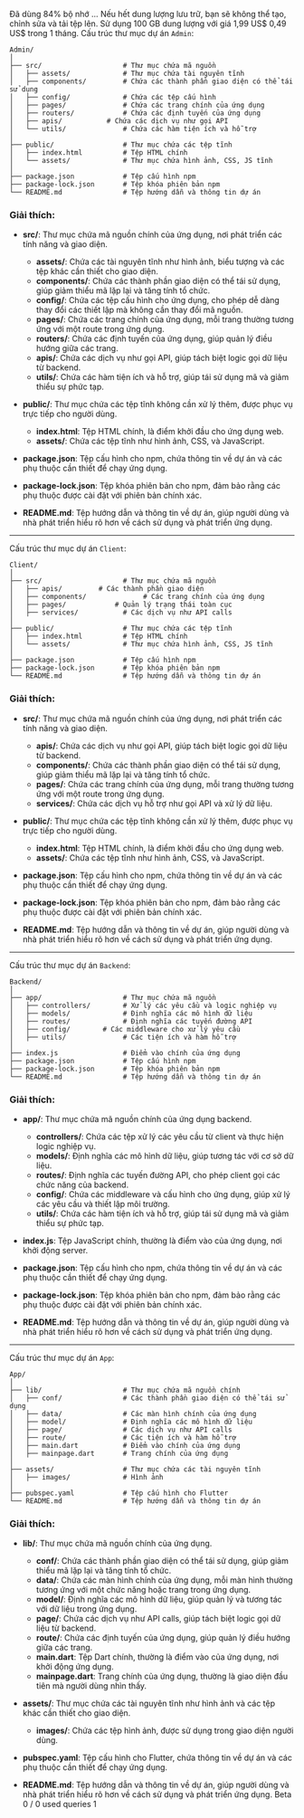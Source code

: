 Đã dùng 84% bộ nhớ … Nếu hết dung lượng lưu trữ, bạn sẽ không thể tạo, chỉnh sửa và tải tệp lên. Sử dụng 100 GB dung lượng với giá 1,99 US$ 0,49 US$ trong 1 tháng.
Cấu trúc thư mục dự án `Admin`:

```
Admin/
│
├── src/                    # Thư mục chứa mã nguồn
│   ├── assets/             # Thư mục chứa tài nguyên tĩnh
│   ├── components/         # Chứa các thành phần giao diện có thể tái sử dụng
│   ├── config/             # Chứa các tệp cấu hình
│   ├── pages/              # Chứa các trang chính của ứng dụng
│   ├── routers/            # Chứa các định tuyến của ứng dụng
│   ├── apis/           # Chứa các dịch vụ như gọi API
│   └── utils/              # Chứa các hàm tiện ích và hỗ trợ
│
├── public/                 # Thư mục chứa các tệp tĩnh
│   ├── index.html          # Tệp HTML chính
│   └── assets/             # Thư mục chứa hình ảnh, CSS, JS tĩnh
│
├── package.json            # Tệp cấu hình npm
├── package-lock.json       # Tệp khóa phiên bản npm
└── README.md               # Tệp hướng dẫn và thông tin dự án
```

### Giải thích:

- **src/**: Thư mục chứa mã nguồn chính của ứng dụng, nơi phát triển các tính năng và giao diện.
  - **assets/**: Chứa các tài nguyên tĩnh như hình ảnh, biểu tượng và các tệp khác cần thiết cho giao diện.
  - **components/**: Chứa các thành phần giao diện có thể tái sử dụng, giúp giảm thiểu mã lặp lại và tăng tính tổ chức.
  - **config/**: Chứa các tệp cấu hình cho ứng dụng, cho phép dễ dàng thay đổi các thiết lập mà không cần thay đổi mã nguồn.
  - **pages/**: Chứa các trang chính của ứng dụng, mỗi trang thường tương ứng với một route trong ứng dụng.
  - **routers/**: Chứa các định tuyến của ứng dụng, giúp quản lý điều hướng giữa các trang.
  - **apis/**: Chứa các dịch vụ như gọi API, giúp tách biệt logic gọi dữ liệu từ backend.
  - **utils/**: Chứa các hàm tiện ích và hỗ trợ, giúp tái sử dụng mã và giảm thiểu sự phức tạp.

- **public/**: Thư mục chứa các tệp tĩnh không cần xử lý thêm, được phục vụ trực tiếp cho người dùng.
  - **index.html**: Tệp HTML chính, là điểm khởi đầu cho ứng dụng web.
  - **assets/**: Chứa các tệp tĩnh như hình ảnh, CSS, và JavaScript.

- **package.json**: Tệp cấu hình cho npm, chứa thông tin về dự án và các phụ thuộc cần thiết để chạy ứng dụng.
- **package-lock.json**: Tệp khóa phiên bản cho npm, đảm bảo rằng các phụ thuộc được cài đặt với phiên bản chính xác.
- **README.md**: Tệp hướng dẫn và thông tin về dự án, giúp người dùng và nhà phát triển hiểu rõ hơn về cách sử dụng và phát triển ứng dụng.

--------------------------------------------------------------------------------------------------------

Cấu trúc thư mục dự án `Client`:

````plaintext
Client/
│
├── src/                    # Thư mục chứa mã nguồn
│   ├── apis/         # Các thành phần giao diện
│   ├── components/              # Các trang chính của ứng dụng
│   ├── pages/            # Quản lý trạng thái toàn cục
│   ├── services/           # Các dịch vụ như API calls
│
├── public/                 # Thư mục chứa các tệp tĩnh
│   ├── index.html          # Tệp HTML chính
│   └── assets/             # Thư mục chứa hình ảnh, CSS, JS tĩnh
│
├── package.json            # Tệp cấu hình npm
├── package-lock.json       # Tệp khóa phiên bản npm
└── README.md               # Tệp hướng dẫn và thông tin dự án
````
### Giải thích:

- **src/**: Thư mục chứa mã nguồn chính của ứng dụng, nơi phát triển các tính năng và giao diện.
  - **apis/**: Chứa các dịch vụ như gọi API, giúp tách biệt logic gọi dữ liệu từ backend.
  - **components/**: Chứa các thành phần giao diện có thể tái sử dụng, giúp giảm thiểu mã lặp lại và tăng tính tổ chức.
  - **pages/**: Chứa các trang chính của ứng dụng, mỗi trang thường tương ứng với một route trong ứng dụng.
  - **services/**: Chứa các dịch vụ hỗ trợ như gọi API và xử lý dữ liệu.

- **public/**: Thư mục chứa các tệp tĩnh không cần xử lý thêm, được phục vụ trực tiếp cho người dùng.
  - **index.html**: Tệp HTML chính, là điểm khởi đầu cho ứng dụng web.
  - **assets/**: Chứa các tệp tĩnh như hình ảnh, CSS, và JavaScript.

- **package.json**: Tệp cấu hình cho npm, chứa thông tin về dự án và các phụ thuộc cần thiết để chạy ứng dụng.
- **package-lock.json**: Tệp khóa phiên bản cho npm, đảm bảo rằng các phụ thuộc được cài đặt với phiên bản chính xác.
- **README.md**: Tệp hướng dẫn và thông tin về dự án, giúp người dùng và nhà phát triển hiểu rõ hơn về cách sử dụng và phát triển ứng dụng.

--------------------------------------------------------------------------------------------------------

Cấu trúc thư mục dự án `Backend`:

`````plaintext
Backend/
│
├── app/                    # Thư mục chứa mã nguồn
│   ├── controllers/        # Xử lý các yêu cầu và logic nghiệp vụ
│   ├── models/             # Định nghĩa các mô hình dữ liệu
│   ├── routes/             # Định nghĩa các tuyến đường API
│   ├── config/        # Các middleware cho xử lý yêu cầu
│   ├── utils/              # Các tiện ích và hàm hỗ trợ
│
├── index.js                # Điểm vào chính của ứng dụng
├── package.json            # Tệp cấu hình npm
├── package-lock.json       # Tệp khóa phiên bản npm
└── README.md               # Tệp hướng dẫn và thông tin dự án

`````
### Giải thích:

- **app/**: Thư mục chứa mã nguồn chính của ứng dụng backend.
  - **controllers/**: Chứa các tệp xử lý các yêu cầu từ client và thực hiện logic nghiệp vụ.
  - **models/**: Định nghĩa các mô hình dữ liệu, giúp tương tác với cơ sở dữ liệu.
  - **routes/**: Định nghĩa các tuyến đường API, cho phép client gọi các chức năng của backend.
  - **config/**: Chứa các middleware và cấu hình cho ứng dụng, giúp xử lý các yêu cầu và thiết lập môi trường.
  - **utils/**: Chứa các hàm tiện ích và hỗ trợ, giúp tái sử dụng mã và giảm thiểu sự phức tạp.

- **index.js**: Tệp JavaScript chính, thường là điểm vào của ứng dụng, nơi khởi động server.
- **package.json**: Tệp cấu hình cho npm, chứa thông tin về dự án và các phụ thuộc cần thiết để chạy ứng dụng.
- **package-lock.json**: Tệp khóa phiên bản cho npm, đảm bảo rằng các phụ thuộc được cài đặt với phiên bản chính xác.
- **README.md**: Tệp hướng dẫn và thông tin về dự án, giúp người dùng và nhà phát triển hiểu rõ hơn về cách sử dụng và phát triển ứng dụng.

--------------------------------------------------------------------------------------------------------

Cấu trúc thư mục dự án `App`:

``````plaintext
App/
│
├── lib/                    # Thư mục chứa mã nguồn chính
│   ├── conf/               # Các thành phần giao diện có thể tái sử dụng
│   ├── data/               # Các màn hình chính của ứng dụng
│   ├── model/              # Định nghĩa các mô hình dữ liệu
│   ├── page/               # Các dịch vụ như API calls
│   ├── route/              # Các tiện ích và hàm hỗ trợ
│   ├── main.dart           # Điểm vào chính của ứng dụng
│   ├── mainpage.dart       # Trang chính của ứng dụng
│
├── assets/                 # Thư mục chứa các tài nguyên tĩnh
│   ├── images/             # Hình ảnh
│
├── pubspec.yaml            # Tệp cấu hình cho Flutter
└── README.md               # Tệp hướng dẫn và thông tin dự án
``````

### Giải thích:

- **lib/**: Thư mục chứa mã nguồn chính của ứng dụng.
  - **conf/**: Chứa các thành phần giao diện có thể tái sử dụng, giúp giảm thiểu mã lặp lại và tăng tính tổ chức.
  - **data/**: Chứa các màn hình chính của ứng dụng, mỗi màn hình thường tương ứng với một chức năng hoặc trang trong ứng dụng.
  - **model/**: Định nghĩa các mô hình dữ liệu, giúp quản lý và tương tác với dữ liệu trong ứng dụng.
  - **page/**: Chứa các dịch vụ như API calls, giúp tách biệt logic gọi dữ liệu từ backend.
  - **route/**: Chứa các định tuyến của ứng dụng, giúp quản lý điều hướng giữa các trang.
  - **main.dart**: Tệp Dart chính, thường là điểm vào của ứng dụng, nơi khởi động ứng dụng.
  - **mainpage.dart**: Trang chính của ứng dụng, thường là giao diện đầu tiên mà người dùng nhìn thấy.

- **assets/**: Thư mục chứa các tài nguyên tĩnh như hình ảnh và các tệp khác cần thiết cho giao diện.
  - **images/**: Chứa các tệp hình ảnh, được sử dụng trong giao diện người dùng.

- **pubspec.yaml**: Tệp cấu hình cho Flutter, chứa thông tin về dự án và các phụ thuộc cần thiết để chạy ứng dụng.
- **README.md**: Tệp hướng dẫn và thông tin về dự án, giúp người dùng và nhà phát triển hiểu rõ hơn về cách sử dụng và phát triển ứng dụng.
Beta
0 / 0
used queries
1
